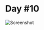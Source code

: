 # Day #10

![Screenshot](https://user-images.githubusercontent.com/30186772/68543358-0d9d2880-03c7-11ea-9f15-47feebfb659b.png)


